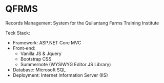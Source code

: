 # QFRMS
 Records Management System for the Quilantang Farms Training Institute

Teck Stack:
 - Framework: ASP.NET Core MVC
 - Front-end:
      - Vanilla JS & Jquery
      - Bootstrap CSS
      - Summernote (WYSIWYG Editor JS Library)
 - Database: Microsoft SQL
 - Deployment: Internet Information Server (IIS)
